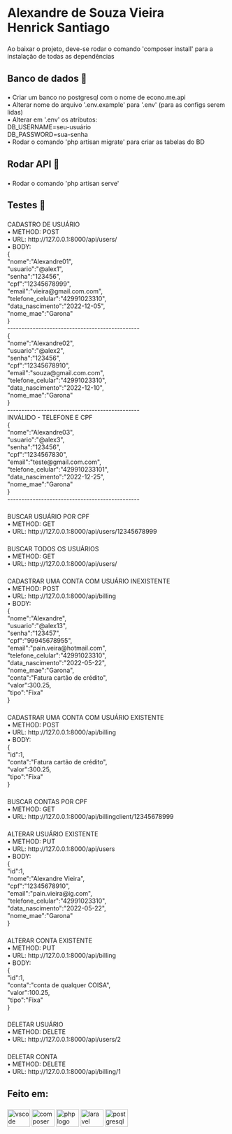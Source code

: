 <h1 align="left">Alexandre de Souza Vieira<br>Henrick Santiago</h1>

###

<p align="left">Ao baixar o projeto, deve-se rodar o comando 'composer install' para a instalação de todas as dependências</p>

###

<h2 align="left">Banco de dados 🎲</h2>

###

<p align="left">• Criar um banco no postgresql com o nome de econo.me.api<br>• Alterar nome do arquivo '.env.example' para '.env' (para as configs serem lidas)<br>• Alterar em '.env' os atributos: <br>       DB_USERNAME=seu-usuário <br>       DB_PASSWORD=sua-senha<br>• Rodar o comando 'php artisan migrate' para criar as tabelas do BD</p>

###

<h2 align="left">Rodar API 💨</h2>

###

<p align="left">• Rodar o comando 'php artisan serve'</p>

###

<h2 align="left">Testes 🤖</h2>

###

<p align="left">CADASTRO DE USUÁRIO<br>• METHOD: POST<br>• URL: http://127.0.0.1:8000/api/users/ <br>• BODY: <br>{<br>   "nome":"Alexandre01",<br>   "usuario":"@alex1",<br>   "senha":"123456",<br>   "cpf":"12345678999",<br>   "email":"vieira@gmail.com.com",<br>   "telefone_celular":"42991023310",<br>   "data_nascimento":"2022-12-05",<br>   "nome_mae":"Garona"<br>}<br>-----------------------------------------------<br>{<br>   "nome":"Alexandre02",<br>   "usuario":"@alex2",<br>   "senha":"123456",<br>   "cpf":"12345678910",<br>   "email":"souza@gmail.com.com",<br>   "telefone_celular":"42991023310",<br>   "data_nascimento":"2022-12-10",<br>   "nome_mae":"Garona"<br>}<br>-----------------------------------------------<br>INVÁLIDO - TELEFONE E CPF<br>{<br>   "nome":"Alexandre03",<br>   "usuario":"@alex3",<br>   "senha":"123456",<br>   "cpf":"1234567830",<br>   "email":"teste@gmail.com.com",<br>   "telefone_celular":"429910233101",<br>   "data_nascimento":"2022-12-25",<br>   "nome_mae":"Garona"<br>}<br>-----------------------------------------------</p>

###

<p align="left">BUSCAR USUÁRIO POR CPF<br>• METHOD: GET<br>• URL: http://127.0.0.1:8000/api/users/12345678999</p>

###

<p align="left">BUSCAR TODOS OS USUÁRIOS<br>• METHOD: GET<br>• URL: http://127.0.0.1:8000/api/users/</p>

###

<p align="left">CADASTRAR UMA CONTA COM USUÁRIO INEXISTENTE<br>• METHOD: POST<br>• URL: http://127.0.0.1:8000/api/billing<br>• BODY: <br>{<br>   "nome":"Alexandre",<br>   "usuario":"@alex13",<br>   "senha":"123457",<br>   "cpf":"99945678955",<br>   "email":"pain.veira@hotmail.com",<br>   "telefone_celular":"42991023310",<br>   "data_nascimento":"2022-05-22",<br>   "nome_mae":"Garona",<br>   "conta":"Fatura cartão de crédito",<br>   "valor":300.25,<br>   "tipo":"Fixa"<br>}</p>

###

<p align="left">CADASTRAR UMA CONTA COM USUÁRIO EXISTENTE<br>• METHOD: POST<br>• URL: http://127.0.0.1:8000/api/billing<br>• BODY: <br>{<br>   "id":1,<br>   "conta":"Fatura cartão de crédito",<br>   "valor":300.25,<br>   "tipo":"Fixa"<br>}</p>

###

<p align="left">BUSCAR CONTAS POR CPF<br>• METHOD: GET<br>• URL: http://127.0.0.1:8000/api/billingclient/12345678999</p>

###

<p align="left">ALTERAR USUÁRIO EXISTENTE<br>• METHOD: PUT<br>• URL: http://127.0.0.1:8000/api/users<br>• BODY: <br>{<br>   "id":1,<br>   "nome":"Alexandre Vieira",<br>   "cpf":"12345678910",<br>   "email":"pain.vieira@ig.com",<br>   "telefone_celular":"42991023310",<br>   "data_nascimento":"2022-05-22",<br>   "nome_mae":"Garona"<br>}</p>

###

<p align="left">ALTERAR CONTA EXISTENTE<br>• METHOD: PUT<br>• URL: http://127.0.0.1:8000/api/billing<br>• BODY: <br>{<br>   "id":1,<br>   "conta":"conta de qualquer COISA",<br>   "valor":100.25,<br>   "tipo":"Fixa"<br>}</p>

###

<p align="left">DELETAR USUÁRIO<br>• METHOD: DELETE<br>• URL: http://127.0.0.1:8000/api/users/2</p>

###

<p align="left">DELETAR CONTA<br>• METHOD: DELETE<br>• URL: http://127.0.0.1:8000/api/billing/1</p>

###

<h2 align="left">Feito em:</h2>

###

<div align="left">
  <img src="https://cdn.jsdelivr.net/gh/devicons/devicon/icons/vscode/vscode-original.svg" height="40" width="52" alt="vscode logo"  />
  <img src="https://cdn.jsdelivr.net/gh/devicons/devicon/icons/composer/composer-original.svg" height="40" width="52" alt="composer logo"  />
  <img src="https://cdn.jsdelivr.net/gh/devicons/devicon/icons/php/php-original.svg" height="40" width="52" alt="php logo"  />
  <img src="https://cdn.jsdelivr.net/gh/devicons/devicon/icons/laravel/laravel-plain.svg" height="40" width="52" alt="laravel logo"  />
  <img src="https://cdn.jsdelivr.net/gh/devicons/devicon/icons/postgresql/postgresql-original.svg" height="40" width="52" alt="postgresql logo"  />
</div>

###
